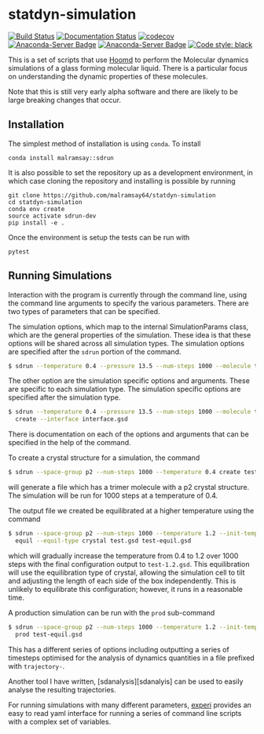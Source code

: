# statdyn-simulation

[![Build Status](https://travis-ci.org/malramsay64/statdyn-simulation.svg?branch=master)](https://travis-ci.org/malramsay64/statdyn-simulation)
[![Documentation Status](https://readthedocs.org/projects/statdyn-simulation/badge/?version=latest)](https://statdyn-simulation.readthedocs.io/en/latest/?badge=latest)
[![codecov](https://codecov.io/gh/malramsay64/statdyn-simulation/branch/master/graph/badge.svg)](https://codecov.io/gh/malramsay64/statdyn-simulation)
[![Anaconda-Server Badge](https://anaconda.org/malramsay/sdrun/badges/installer/conda.svg)](https://conda.anaconda.org/malramsay)
[![Anaconda-Server Badge](https://anaconda.org/malramsay/sdrun/badges/version.svg)](https://anaconda.org/malramsay/sdrun)
[![Code style: black](https://img.shields.io/badge/code%20style-black-000000.svg)](https://github.com/ambv/black)

This is a set of scripts that use
[Hoomd](https://bitbucket.org/glotzer/hoomd-blue) to perform the Molecular
dynamics simulations of a glass forming molecular liquid. There is a particular
focus on understanding the dynamic properties of these molecules.

Note that this is still very early alpha software and there are likely to be
large breaking changes that occur.

## Installation

The simplest method of installation is using `conda`. To install

    conda install malramsay::sdrun

It is also possible to set the repository up as a development environment,
in which case cloning the repository and installing is possible by running

    git clone https://github.com/malramsay64/statdyn-simulation
    cd statdyn-simulation
    conda env create
    source activate sdrun-dev
    pip install -e .

Once the environment is setup the tests can be run with

    pytest

## Running Simulations

Interaction with the program is currently through the command line, using the
command line arguments to specify the various parameters. There are two types
of parameters that can be specified.

The simulation options, which map to the internal SimulationParams class, which
are the general properties of the simulation. These idea is that these options
will be shared across all simulation types. The simulation options are
specified after the `sdrun` portion of the command.

```bash
$ sdrun --temperature 0.4 --pressure 13.5 --num-steps 1000 --molecule trimer ...
```

The other option are the simulation specific options and arguments. These are
specific to each simulation type. The simulation specific options are specified
after the simulation type.

```bash
$ sdrun --temperature 0.4 --pressure 13.5 --num-steps 1000 --molecule trimer \
  create --interface interface.gsd
```

There is documentation on each of the options and arguments that can be
specified in the help of the command.

To create a crystal structure for a simulation, the command

```bash
$ sdrun --space-group p2 --num-steps 1000 --temperature 0.4 create test.gsd
```

will generate a file which has a trimer molecule with a p2 crystal structure.
The simulation will be run for 1000 steps at a temperature of 0.4.

The output file we created be equilibrated at a higher temperature using the command

```bash
$ sdrun --space-group p2 --num-steps 1000 --temperature 1.2 --init-temp 0.4 \
  equil --equil-type crystal test.gsd test-equil.gsd
```

which will gradually increase the temperature from 0.4 to 1.2 over 1000 steps
with the final configuration output to `test-1.2.gsd`. This equilibration will
use the equilibration type of crystal, allowing the simulation cell to tilt and
adjusting the length of each side of the box independently. This is unlikely to
equilibrate this configuration; however, it runs in a reasonable time.

A production simulation can be run with the `prod` sub-command

```bash
$ sdrun --space-group p2 --num-steps 1000 --temperature 1.2 --init-temp 0.4 \
  prod test-equil.gsd
```

This has a different series of options including outputting a series of
timesteps optimised for the analysis of dynamics quantities in a file
prefixed with `trajectory-`.

Another tool I have written, [sdanalysis][sdanalyis] can be used to easily
analyse the resulting trajectories.

For running simulations with many different parameters, [experi][experi]
provides an easy to read yaml interface for running a series of command line
scripts with a complex set of variables.

[sdanalysis]: https://github.com/malramsay64/statdyn-analysis
[experi]: https://github.com/malramsay64/experi
